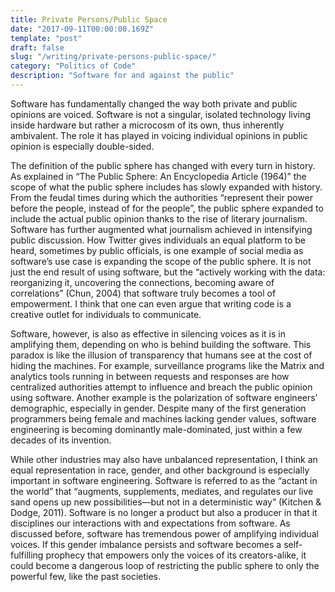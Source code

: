 ```yaml
---
title: Private Persons/Public Space
date: "2017-09-11T00:00:00.169Z"
template: "post"
draft: false
slug: "/writing/private-persons-public-space/"
category: "Politics of Code"
description: "Software for and against the public"
---
```


Software has fundamentally changed the way both private and public opinions are voiced. Software is not a singular, isolated technology living inside hardware but rather a microcosm of its own, thus inherently ambivalent. The role it has played in voicing individual opinions in public opinion is especially double-sided.

The definition of the public sphere has changed with every turn in history. As explained in “The Public Sphere: An Encyclopedia Article (1964)” the scope of what the public sphere includes has slowly expanded with history. From the feudal times during which the authorities “represent their power before the people, instead of for the people”, the public sphere expanded to include the actual public opinion thanks to the rise of literary journalism. Software has further augmented what journalism achieved in intensifying public discussion. How Twitter gives individuals an equal platform to be heard, sometimes by public officials, is one example of social media as software’s use case is expanding the scope of the public sphere. It is not just the end result of using software, but the “actively working with the data: reorganizing it, uncovering the connections, becoming aware of correlations” (Chun, 2004) that software truly becomes a tool of empowerment. I think that one can even argue that writing code is a creative outlet for individuals to communicate.

Software, however, is also as effective in silencing voices as it is in amplifying them, depending on who is behind building the software. This paradox is like the illusion of transparency that humans see at the cost of hiding the machines. For example, surveillance programs like the Matrix and analytics tools running in between requests and responses are how centralized authorities attempt to influence and breach the public opinion using software. Another example is the polarization of software engineers' demographic, especially in gender. Despite many of the first generation programmers being female and machines lacking gender values, software engineering is becoming dominantly male-dominated, just within a few decades of its invention.

While other industries may also have unbalanced representation, I think an equal representation in race, gender, and other background is especially important in software engineering. Software is referred to as the “actant in the world” that “augments, supplements, mediates, and regulates our live sand opens up new possibilities—but not in a deterministic way” (Kitchen & Dodge, 2011). Software is no longer a product but also a producer in that it disciplines our interactions with and expectations from software. As discussed before, software has tremendous power of amplifying individual voices. If this gender imbalance persists and software becomes a self-fulfilling prophecy that empowers only the voices of its creators-alike, it could become a dangerous loop of restricting the public sphere to only the powerful few, like the past societies.